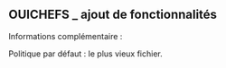 ## OUICHEFS _ ajout de fonctionnalités

Informations complémentaire :

Politique par défaut : le plus vieux fichier.
